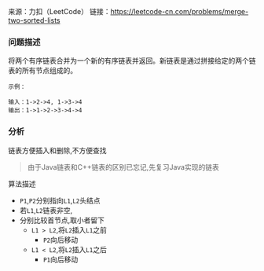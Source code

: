 来源：力扣（LeetCode）
链接：https://leetcode-cn.com/problems/merge-two-sorted-lists

### 问题描述

将两个有序链表合并为一个新的有序链表并返回。新链表是通过拼接给定的两个链表的所有节点组成的。 

```
示例：

输入：1->2->4, 1->3->4
输出：1->1->2->3->4->4
```

### 分析

链表方便插入和删除,不方便查找

> 由于Java链表和C++链表的区别已忘记,先复习Java实现的链表

算法描述

- `P1`,`P2`分别指向`L1`,`L2`头结点
- 若`L1`,`L2`链表非空,
- 分别比较首节点,取小者留下
  - `L1 > L2`,将`L2`插入`L1`之前
    - `P2`向后移动
  - `L1 < L2`,将`L2`插入`L1`之后
    - `P1`向后移动

